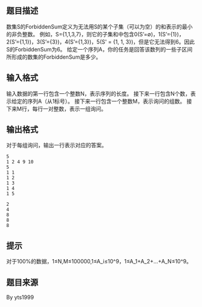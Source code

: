 


## 题目描述
数集S的ForbiddenSum定义为无法用S的某个子集（可以为空）的和表示的最小的非负整数。
例如，S={1,1,3,7}，则它的子集和中包含0(S’=∅)，1(S’={1})，2(S’={1,1})，3(S’={3})，4(S’={1,3})，5(S' = {1, 1, 3})，但是它无法得到6。因此S的ForbiddenSum为6。
给定一个序列A，你的任务是回答该数列的一些子区间所形成的数集的ForbiddenSum是多少。
## 输入格式
输入数据的第一行包含一个整数N，表示序列的长度。
接下来一行包含N个数，表示给定的序列A（从1标号）。
接下来一行包含一个整数M，表示询问的组数。
接下来M行，每行一对整数，表示一组询问。
## 输出格式
对于每组询问，输出一行表示对应的答案。

```input1
5
1 2 4 9 10
5
1 1
1 2
1 3
1 4
1 5

```
```output1
2
4
8
8
8
```

## 提示
对于100%的数据，1≤N,M≤100000,1≤A_i≤10^9，1≤A_1+A_2+…+A_N≤10^9。
## 题目来源
By yts1999


